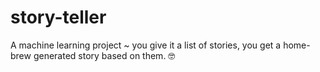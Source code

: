 # story-teller
A machine learning project ~ you give it a list of stories, you get a home-brew generated story based on them. 🤓
